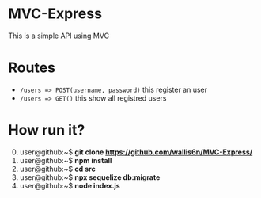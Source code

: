 # MVC-Express

This is a simple API using MVC 

# Routes
* ``/users => POST(username, password)`` this register an user
* ``/users => GET()`` this show all registred users

# How run it?
0. user@github:~$ **git clone https://github.com/wallis6n/MVC-Express/**
1. user@github:~$ **npm install**
2. user@github:~$ **cd src**
3. user@github:~$ **npx sequelize db:migrate**
4. user@github:~$ **node index.js**
